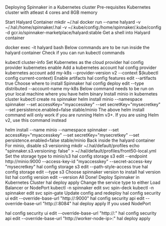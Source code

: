 Deploying Spinnaker in a Kubernetes cluster
Pre-requisites
Kubernetes cluster with atleast 4 cores and 8GB memory

Start Halyard Container
mkdir ~/.hal
docker run --name halyard -v ~/.hal:/home/spinnaker/.hal -v ~/.kube/config:/home/spinnaker/.kube/config -d gcr.io/spinnaker-marketplace/halyard:stable
Get a shell into Halyard container

docker exec -it halyard bash
Below commands are to be run inside the halyard container
Check if you can run kubectl commands

kubectl cluster-info
Set Kubernetes as the cloud provider
hal config provider kubernetes enable
Add a kubernetes account
hal config provider kubernetes account add my-k8s --provider-version v2 --context $(kubectl config current-context)
Enable artifacts
hal config features edit --artifacts true
Choose where to install Spinnaker
hal config deploy edit --type distributed --account-name my-k8s
Below command needs to be run on your local machine where you have helm binary
Install minio in kubernetes cluster
kubectl create ns spinnaker
helm install minio --namespace spinnaker --set accessKey="myaccesskey" --set secretKey="mysecretkey" --set persistence.enabled=false stable/minio
The above helm install command will only work if you are running Helm v3+. If you are using Helm v2, use this command instead

helm install --name minio --namespace spinnaker --set accessKey="myaccesskey" --set secretKey="mysecretkey" --set persistence.enabled=false stable/minio
Back inside the halyard container
For minio, disable s3 versioning
mkdir ~/.hal/default/profiles
echo "spinnaker.s3.versioning: false" > ~/.hal/default/profiles/front50-local.yml
Set the storage type to minio/s3
hal config storage s3 edit --endpoint http://minio:9000 --access-key-id "myaccesskey" --secret-access-key "mysecretkey"
hal config storage s3 edit --path-style-access true
hal config storage edit --type s3
Choose spinnaker version to install
hal version list
hal config version edit --version <desired-version>
All Done! Deploy Spinnaker in Kubernetes Cluster
hal deploy apply
Change the service type to either Load Balancer or NodePort
kubectl -n spinnaker edit svc spin-deck
kubectl -n spinnaker edit svc spin-gate
Update config and redeploy
hal config security ui edit --override-base-url "http://<LoadBalancerIP>:9000"
hal config security api edit --override-base-url "http://<LoadBalancerIP>:8084"
hal deploy apply
If you used NodePort


hal config security ui edit --override-base-url "http://<worker-node-ip>:<nodePort>"
hal config security api edit --override-base-url "http://worker-node-ip>:<nodePort>"
hal deploy apply

